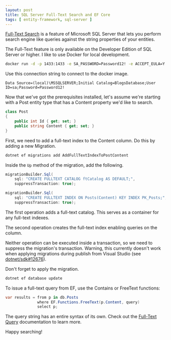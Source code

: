 ```yaml
---
layout: post
title: SQL Server Full-Text Search and EF Core
tags: [ entity-framework, sql-server ]
---
```


[Full-Text Search](https://docs.microsoft.com/sql/relational-databases/search/full-text-search) is a feature of Microsoft SQL Server that lets you perform search engine like queries against the string properties of your entities.

The Full-Text feature is only available on the Developer Edition of SQL Server or higher. I like to use Docker for local development.

``` sh
docker run -d -p 1433:1433 -e SA_PASSWORD=Password12! -e ACCEPT_EULA=Y mcr.microsoft.com/mssql/server
```

Use this connection string to connect to the docker image.

    Data Source=(local)\MSSQLSERVER;Initial Catalog=BlogsDatabase;User ID=sa;Password=Password12!

Now that we've got the prerequisites installed, let's assume we're starting with a Post entity type that has a Content property we'd like to search.

``` cs
class Post
{
    public int Id { get; set; }
    public string Content { get; set; }
}
```

First, we need to add a full-text index to the Content column. Do this by adding a new Migration.

``` sh
dotnet ef migrations add AddFullTextIndexToPostContent
```

Inside the `Up` method of the migration, add the following.

``` cs
migrationBuilder.Sql(
    sql: "CREATE FULLTEXT CATALOG ftCatalog AS DEFAULT;",
    suppressTransaction: true);

migrationBuilder.Sql(
    sql: "CREATE FULLTEXT INDEX ON Posts(Content) KEY INDEX PK_Posts;",
    suppressTransaction: true);
```

The first operation adds a full-text catalog. This serves as a container for any full-text indexes.

The second operation creates the full-text index enabling queries on the column.

Neither operation can be executed inside a transaction, so we need to suppress the migration's transaction. Warning, this currently doesn't work when applying migrations during publish from Visual Studio (see [dotnet/sdk#12676](https://github.com/dotnet/sdk/issues/12676)).

Don't forget to apply the migration.

``` sh
dotnet ef database update
```

To issue a full-text query from EF, use the Contains or FreeText functions:

``` cs
var results = from p in db.Posts
              where EF.Functions.FreeText(p.Content, query)
              select p;
```

The query string has an entire syntax of its own. Check out the [Full-Text Query](https://docs.microsoft.com/sql/relational-databases/search/query-with-full-text-search) documentation to learn more.

Happy searching!
